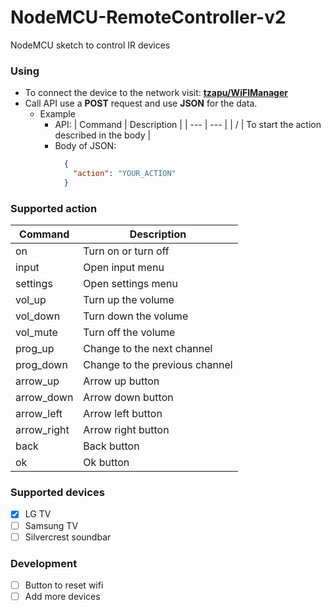 # NodeMCU-RemoteController-v2
NodeMCU sketch to control IR devices

### Using

- To connect the device to the network visit: __[tzapu/WiFIManager](https://github.com/tzapu/WiFiManager)__
- Call API use a __POST__ request and use __JSON__ for the data.
  - Example
    - API:
        | Command | Description |
        | --- | --- |
        | / | To start the action described in the body |
    - Body of JSON:
       ```json
         {
           "action": "YOUR_ACTION"
         }
       ```

### Supported action
| Command | Description |
| --- | --- |
| on | Turn on or turn off |
| input | Open input menu |
| settings | Open settings menu |
| vol_up | Turn up the volume |
| vol_down | Turn down the volume |
| vol_mute | Turn off the volume |
| prog_up | Change to the next channel |
| prog_down | Change to the previous channel |
| arrow_up | Arrow up button |
| arrow_down | Arrow down button |
| arrow_left | Arrow left button |
| arrow_right | Arrow right button |
| back | Back button |
| ok | Ok button |

### Supported devices
- [x] LG TV
- [ ] Samsung TV
- [ ] Silvercrest soundbar

### Development
- [ ] Button to reset wifi
- [ ] Add more devices